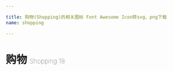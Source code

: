 ```yaml
---

title: 购物(Shopping)的相关图标 Font Awesome Icon转svg、png下载
name: shopping

---
```


# 购物  <small style="font-size: 60%;font-weight: 100">Shopping <span class="badge-secondary badge">18</span> </small>

<search tag="shopping" :max="0"/>


